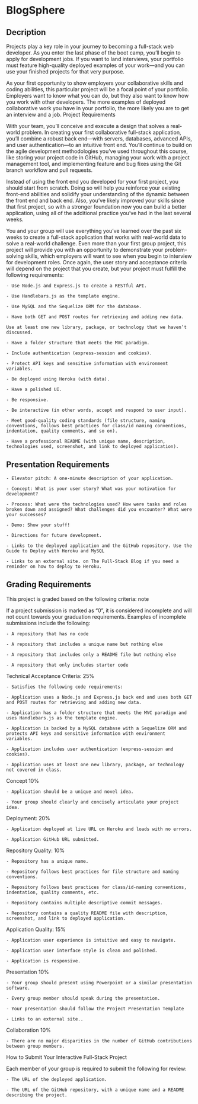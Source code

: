 # BlogSphere

## Decription
Projects play a key role in your journey to becoming a full-stack web developer. As you enter the last phase of the boot camp, you’ll begin to apply for development jobs. If you want to land interviews, your portfolio must feature high-quality deployed examples of your work—and you can use your finished projects for that very purpose.

As your first opportunity to show employers your collaborative skills and coding abilities, this particular project will be a focal point of your portfolio. Employers want to know what you can do, but they also want to know how you work with other developers. The more examples of deployed collaborative work you have in your portfolio, the more likely you are to get an interview and a job.
Project Requirements


With your team, you’ll conceive and execute a design that solves a real-world problem. In creating your first collaborative full-stack application, you’ll combine a robust back end—with servers, databases, advanced APIs, and user authentication—to an intuitive front end. You’ll continue to build on the agile development methodologies you’ve used throughout this course, like storing your project code in GitHub, managing your work with a project management tool, and implementing feature and bug fixes using the Git branch workflow and pull requests.

Instead of using the front end you developed for your first project, you should start from scratch. Doing so will help you reinforce your existing front-end abilities and solidify your understanding of the dynamic between the front end and back end. Also, you’ve likely improved your skills since that first project, so with a stronger foundation now you can build a better application, using all of the additional practice you’ve had in the last several weeks.

You and your group will use everything you’ve learned over the past six weeks to create a full-stack application that works with real-world data to solve a real-world challenge. Even more than your first group project, this project will provide you with an opportunity to demonstrate your problem-solving skills, which employers will want to see when you begin to interview for development roles. Once again, the user story and acceptance criteria will depend on the project that you create, but your project must fulfill the following requirements:

    - Use Node.js and Express.js to create a RESTful API.

    - Use Handlebars.js as the template engine.

    - Use MySQL and the Sequelize ORM for the database.

    - Have both GET and POST routes for retrieving and adding new data.

    Use at least one new library, package, or technology that we haven’t discussed.

    - Have a folder structure that meets the MVC paradigm.

    - Include authentication (express-session and cookies).

    - Protect API keys and sensitive information with environment variables.

    - Be deployed using Heroku (with data).

    - Have a polished UI.

    - Be responsive.

    - Be interactive (in other words, accept and respond to user input).

    - Meet good-quality coding standards (file structure, naming conventions, follows best practices for class/id naming conventions, indentation, quality comments, and so on).

    - Have a professional README (with unique name, description, technologies used, screenshot, and link to deployed application).

## Presentation Requirements


    - Elevator pitch: A one-minute description of your application.

    - Concept: What is your user story? What was your motivation for development?

    - Process: What were the technologies used? How were tasks and roles broken down and assigned? What challenges did you encounter? What were your successes?

    - Demo: Show your stuff!

    - Directions for future development.

    - Links to the deployed application and the GitHub repository. Use the Guide to Deploy with Heroku and MySQL 

    - Links to an external site. on The Full-Stack Blog if you need a reminder on how to deploy to Heroku.

## Grading Requirements

This project is graded based on the following criteria:
note

If a project submission is marked as “0”, it is considered incomplete and will not count towards your graduation requirements. Examples of incomplete submissions include the following:

    - A repository that has no code

    - A repository that includes a unique name but nothing else

    - A repository that includes only a README file but nothing else

    - A repository that only includes starter code

Technical Acceptance Criteria: 25%

    - Satisfies the following code requirements:

    - Application uses a Node.js and Express.js back end and uses both GET and POST routes for retrieving and adding new data.

    - Application has a folder structure that meets the MVC paradigm and uses Handlebars.js as the template engine.

    - Application is backed by a MySQL database with a Sequelize ORM and protects API keys and sensitive information with environment variables.

    - Application includes user authentication (express-session and cookies).

    - Application uses at least one new library, package, or technology not covered in class.

Concept 10%

    - Application should be a unique and novel idea.

    - Your group should clearly and concisely articulate your project idea.

Deployment: 20%

    - Application deployed at live URL on Heroku and loads with no errors.

    - Application GitHub URL submitted.

Repository Quality: 10%

    - Repository has a unique name.

    - Repository follows best practices for file structure and naming conventions.

    - Repository follows best practices for class/id-naming conventions, indentation, quality comments, etc.

    - Repository contains multiple descriptive commit messages.

    - Repository contains a quality README file with description, screenshot, and link to deployed application.

Application Quality: 15%

    - Application user experience is intuitive and easy to navigate.

    - Application user interface style is clean and polished.

    - Application is responsive.

Presentation 10%

    - Your group should present using Powerpoint or a similar presentation software.

    - Every group member should speak during the presentation.

    - Your presentation should follow the Project Presentation Template 

    - Links to an external site..

Collaboration 10%

    - There are no major disparities in the number of GitHub contributions between group members.

How to Submit Your Interactive Full-Stack Project

Each member of your group is required to submit the following for review:

    - The URL of the deployed application.

    - The URL of the GitHub repository, with a unique name and a README describing the project.

